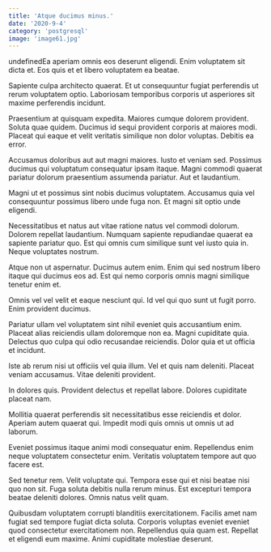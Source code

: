 ```yaml
---
title: 'Atque ducimus minus.'
date: '2020-9-4'
category: 'postgresql'
image: 'image61.jpg'
---
```


undefinedEa aperiam omnis eos deserunt eligendi. Enim voluptatem sit dicta et. Eos quis et et libero voluptatem ea beatae.
 Sapiente culpa architecto quaerat. Et ut consequuntur fugiat perferendis ut rerum voluptatem optio. Laboriosam temporibus corporis ut asperiores sit maxime perferendis incidunt.
 Praesentium at quisquam expedita. Maiores cumque dolorem provident. Soluta quae quidem. Ducimus id sequi provident corporis at maiores modi. Placeat qui eaque et velit veritatis similique non dolor voluptas. Debitis ea error.

Accusamus doloribus aut aut magni maiores. Iusto et veniam sed. Possimus ducimus qui voluptatum consequatur ipsam itaque. Magni commodi quaerat pariatur dolorum praesentium assumenda pariatur. Aut et laudantium.
 Magni ut et possimus sint nobis ducimus voluptatem. Accusamus quia vel consequuntur possimus libero unde fuga non. Et magni sit optio unde eligendi.
 Necessitatibus et natus aut vitae ratione natus vel commodi dolorum. Dolorem repellat laudantium. Numquam sapiente repudiandae quaerat ea sapiente pariatur quo. Est qui omnis cum similique sunt vel iusto quia in. Neque voluptates nostrum.

Atque non ut aspernatur. Ducimus autem enim. Enim qui sed nostrum libero itaque qui ducimus eos ad. Est qui nemo corporis omnis magni similique tenetur enim et.
 Omnis vel vel velit et eaque nesciunt qui. Id vel qui quo sunt ut fugit porro. Enim provident ducimus.
 Pariatur ullam vel voluptatem sint nihil eveniet quis accusantium enim. Placeat alias reiciendis ullam doloremque non ea. Magni cupiditate quia. Delectus quo culpa qui odio recusandae reiciendis. Dolor quia et ut officia et incidunt.

Iste ab rerum nisi ut officiis vel quia illum. Vel et quis nam deleniti. Placeat veniam accusamus. Vitae deleniti provident.
 In dolores quis. Provident delectus et repellat labore. Dolores cupiditate placeat nam.
 Mollitia quaerat perferendis sit necessitatibus esse reiciendis et dolor. Aperiam autem quaerat qui. Impedit modi quis omnis ut omnis ut ad laborum.

Eveniet possimus itaque animi modi consequatur enim. Repellendus enim neque voluptatem consectetur enim. Veritatis voluptatem tempore aut quo facere est.
 Sed tenetur rem. Velit voluptate qui. Tempora esse qui et nisi beatae nisi quo non sit. Fuga soluta debitis nulla rerum minus. Est excepturi tempora beatae deleniti dolores. Omnis natus velit quam.
 Quibusdam voluptatem corrupti blanditiis exercitationem. Facilis amet nam fugiat sed tempore fugiat dicta soluta. Corporis voluptas eveniet eveniet quod consectetur exercitationem non. Repellendus quia quam est. Repellat et eligendi eum maxime. Animi cupiditate molestiae deserunt.



